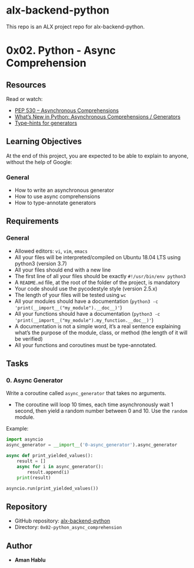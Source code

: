# alx-backend-python
This repo is an ALX project repo for alx-backend-python.

# 0x02. Python - Async Comprehension

## Resources
Read or watch:
- [PEP 530 – Asynchronous Comprehensions](https://www.python.org/dev/peps/pep-0530/)
- [What’s New in Python: Asynchronous Comprehensions / Generators](https://docs.python.org/3/whatsnew/3.6.html#whatsnew36-pep530)
- [Type-hints for generators](https://stackoverflow.com/questions/42531143/how-to-type-hint-a-generator-in-python-3)

## Learning Objectives
At the end of this project, you are expected to be able to explain to anyone, without the help of Google:

### General
- How to write an asynchronous generator
- How to use async comprehensions
- How to type-annotate generators

## Requirements

### General
- Allowed editors: `vi`, `vim`, `emacs`
- All your files will be interpreted/compiled on Ubuntu 18.04 LTS using python3 (version 3.7)
- All your files should end with a new line
- The first line of all your files should be exactly `#!/usr/bin/env python3`
- A `README.md` file, at the root of the folder of the project, is mandatory
- Your code should use the pycodestyle style (version 2.5.x)
- The length of your files will be tested using `wc`
- All your modules should have a documentation (`python3 -c 'print(__import__("my_module").__doc__)'`)
- All your functions should have a documentation (`python3 -c 'print(__import__("my_module").my_function.__doc__)'`)
- A documentation is not a simple word, it’s a real sentence explaining what’s the purpose of the module, class, or method (the length of it will be verified)
- All your functions and coroutines must be type-annotated.

## Tasks

### 0. Async Generator
Write a coroutine called `async_generator` that takes no arguments.
- The coroutine will loop 10 times, each time asynchronously wait 1 second, then yield a random number between 0 and 10. Use the `random` module.

Example:
```python
import asyncio
async_generator = __import__('0-async_generator').async_generator

async def print_yielded_values():
    result = []
    async for i in async_generator():
        result.append(i)
    print(result)

asyncio.run(print_yielded_values())
```

## Repository
- GitHub repository: [alx-backend-python](https://github.com/Emakiflom/alx-backend-python.git)
- Directory: `0x02-python_async_comprehension`

## Author
- **Aman Hablu**
